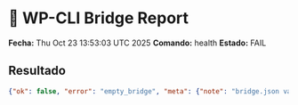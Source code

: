 # 🔗 WP-CLI Bridge Report
**Fecha:** Thu Oct 23 13:53:03 UTC 2025
**Comando:** health
**Estado:** FAIL

## Resultado
```json
{"ok": false, "error": "empty_bridge", "meta": {"note": "bridge.json vacío o no generado"}}
```
